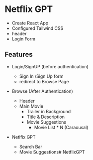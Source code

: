 # Netflix GPT

- Create React App
- Configured Tailwind CSS
- header
- Login Form


## Features
- Login/SignUP (before authentication)
    - Sign In /Sign Up form
    - redirect to Browse Page

- Browse (After Authentication)
    - Header
    - Main Movie
        - Trailer in Background
        - Title & Description
        - Movie Suggestions
            - Movie List * N (Caraousal)

- Netlfix GPT
    - Search Bar
    - Movie Suggestions# NetflixGPT
